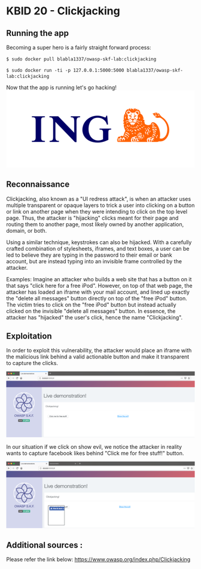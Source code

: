 # KBID 20 - Clickjacking


## Running the app

Becoming a super hero is a fairly straight forward process:

```text
$ sudo docker pull blabla1337/owasp-skf-lab:clickjacking
```

```text
$ sudo docker run -ti -p 127.0.0.1:5000:5000 blabla1337/owasp-skf-lab:clickjacking
```

Now that the app is running let's go hacking!
![Docker image and write-ip thanks to ING!](.gitbook/assets/ING_Primary_Logo.png)


## Reconnaissance

Clickjacking, also known as a "UI redress attack", is when an attacker uses multiple transparent or opaque layers to trick a user into clicking on a button or link on another page when they were intending to click on the top level page. Thus, the attacker is "hijacking" clicks meant for their page and routing them to another page, most likely owned by another application, domain, or both.

Using a similar technique, keystrokes can also be hijacked. With a carefully crafted combination of stylesheets, iframes, and text boxes, a user can be led to believe they are typing in the password to their email or bank account, but are instead typing into an invisible frame controlled by the attacker.

Examples:
Imagine an attacker who builds a web site that has a button on it that says "click here for a free iPod". However, on top of that web page, the attacker has loaded an iframe with your mail account, and lined up exactly the "delete all messages" button directly on top of the "free iPod" button. The victim tries to click on the "free iPod" button but instead actually clicked on the invisible "delete all messages" button. In essence, the attacker has "hijacked" the user's click, hence the name "Clickjacking".

## Exploitation

In order to exploit this vulnerability, the attacker would place an iframe with the malicious link behind a valid actionable button and make it transparent to capture the clicks.

![](.gitbook/assets/Click1.png)

In our situation if we click on show evil, we notice the attacker in reality wants to capture facebook likes behind "Click me for free stuff!" button.

![](.gitbook/assets/Click2.png)

## Additional sources : 

Please refer the link below:
https://www.owasp.org/index.php/Clickjacking

